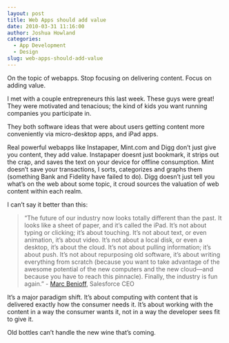```yaml
---
layout: post
title: Web Apps should add value
date: 2010-03-31 11:16:00
author: Joshua Howland
categories: 
  - App Development
  - Design
slug: web-apps-should-add-value
---
```


On the topic of webapps. Stop focusing on delivering content. Focus on adding value.

I met with a couple entrepreneurs this last week. These guys were great! They were motivated and tenacious; the kind of kids you want running companies you participate in.

They both software ideas that were about users getting content more conveniently via micro-desktop apps, and iPad apps.

Real powerful webapps like Instapaper, Mint.com and Digg don’t just give you content, they add value. Instapaper doesnt just bookmark, it strips out the crap, and saves the text on your device for offline consumption. Mint doesn’t save your transactions, I sorts, categorizes and graphs them (something Bank and Fidelity have failed to do). Digg doesn’t just tell you what’s on the web about some topic, it croud sources the valuation of web content within each realm.

I can’t say it better than this:

>“The future of our industry now looks totally different than the past. It looks like a sheet of paper, and it’s called the iPad. It’s not about typing or clicking; it’s about touching. It’s not about text, or even animation, it’s about video. It’s not about a local disk, or even a desktop, it’s about the cloud. It’s not about pulling information; it’s about push. It’s not about repurposing old software, it’s about writing everything from scratch (because you want to take advantage of the awesome potential of the new computers and the new cloud—and because you have to reach this pinnacle). Finally, the industry is fun again.” - [Marc Benioff](http://techcrunch.com/2010/03/29/ipad-cloud-2/), Salesforce CEO

It’s a major paradigm shift. It’s about computing with content that is
delivered exactly how the consumer needs it. It’s about working with the
content in a way the consumer wants it, not in a way the developer sees
fit to give it.

Old bottles can’t handle the new wine that’s coming.